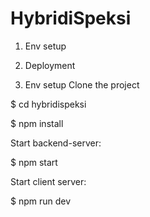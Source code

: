 # HybridiSpeksi

1. Env setup

2. Deployment

1. Env setup
Clone the project

  $ cd hybridispeksi
	
  $ npm install

Start backend-server:

  $ npm start

Start client server:

  $ npm run dev
